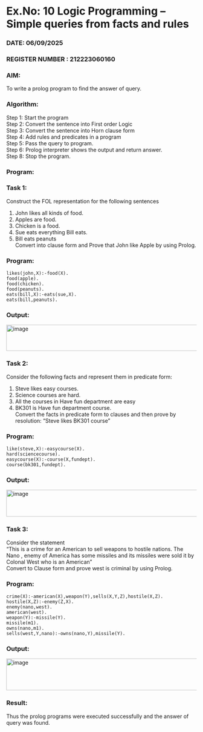 # Ex.No: 10  Logic Programming –  Simple queries from facts and rules
### DATE: 06/09/2025                                                                         
### REGISTER NUMBER : 212223060160
### AIM: 
To write a prolog program to find the answer of query. 
###  Algorithm:
 Step 1: Start the program <br> 
 Step 2: Convert the sentence into First order Logic  <br> 
 Step 3:  Convert the sentence into Horn clause form  <br> 
 Step 4: Add rules and predicates in a program   <br> 
 Step 5:  Pass the query to program. <br> 
 Step 6: Prolog interpreter shows the output and return answer. <br> 
 Step 8:  Stop the program.
### Program:
### Task 1:
Construct the FOL representation for the following sentences <br> 
1.	John likes all kinds of food.  <br> 
2.	Apples are food.  <br> 
3.	Chicken is a food.  <br> 
4.	Sue eats everything Bill eats. <br> 
5.	 Bill eats peanuts  <br> 
   Convert into clause form and Prove that John like Apple by using Prolog. <br> 
### Program:

```
likes(john,X):-food(X).
food(apple).
food(chicken).
food(peanuts).
eats(bill,X):-eats(sue,X).
eats(bill,peanuts).
```


### Output:

<img width="920" height="69" alt="image" src="https://github.com/user-attachments/assets/9f607965-f30b-4ce7-b67f-5afdfc61d916" />



### Task 2:
Consider the following facts and represent them in predicate form: <br>              
1.	Steve likes easy courses. <br> 
2.	Science courses are hard. <br> 
3. All the courses in Have fun department are easy <br> 
4. BK301 is Have fun department course.<br> 
Convert the facts in predicate form to clauses and then prove by resolution: “Steve likes BK301 course”<br> 

### Program:
```
like(steve,X):-easycourse(X).
hard(sciencecourse).
easycourse(X):-course(X,fundept).
course(bk301,fundept).
```


### Output:
<img width="920" height="71" alt="image" src="https://github.com/user-attachments/assets/29f5ca87-ab48-41db-8c6a-932238ce7b31" />


### Task 3:
Consider the statement <br> 
“This is a crime for an American to sell weapons to hostile nations. The Nano , enemy of America has some missiles and its missiles were sold it by Colonal West who is an American” <br> 
Convert to Clause form and prove west is criminal by using Prolog.<br> 
### Program:
```
crime(X):-american(X),weapon(Y),sells(X,Y,Z),hostile(X,Z).
hostile(X,Z):-enemy(Z,X).
enemy(nano,west).
american(west).
weapon(Y):-missile(Y).
missile(m1).
owns(nano,m1).
sells(west,Y,nano):-owns(nano,Y),missile(Y).
```


### Output:
<img width="924" height="84" alt="image" src="https://github.com/user-attachments/assets/53a70a29-f8b8-475a-aed1-affee561c3d4" />


### Result:
Thus the prolog programs were executed successfully and the answer of query was found.
